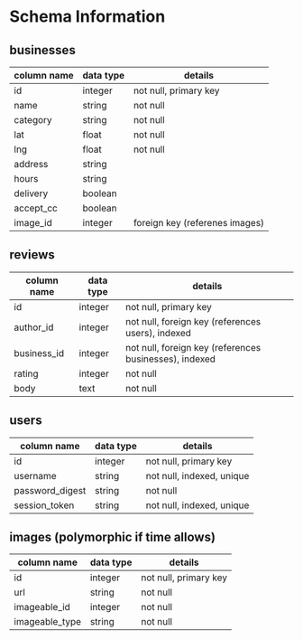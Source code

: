 # Schema Information

## businesses
column name | data type | details
------------|-----------|-----------------------
id          | integer   | not null, primary key
name        | string    | not null
category    | string    | not null
lat         | float     | not null
lng         | float     | not null
address     | string    |
hours       | string    |
delivery    | boolean   |
accept_cc   | boolean   |
image_id    | integer   | foreign key (referenes images)

## reviews
column name | data type | details
------------|-----------|-----------------------
id          | integer   | not null, primary key
author_id   | integer   | not null, foreign key (references users), indexed
business_id | integer   | not null, foreign key (references businesses), indexed
rating      | integer   | not null
body        | text      | not null

## users
column name     | data type | details
----------------|-----------|-----------------------
id              | integer   | not null, primary key
username        | string    | not null, indexed, unique
password_digest | string    | not null
session_token   | string    | not null, indexed, unique

## images (polymorphic if time allows)
column name     | data type | details
----------------|-----------|-----------------------
id              | integer   | not null, primary key
url             | string    | not null
imageable_id    | integer   | not null
imageable_type  | string    | not null
